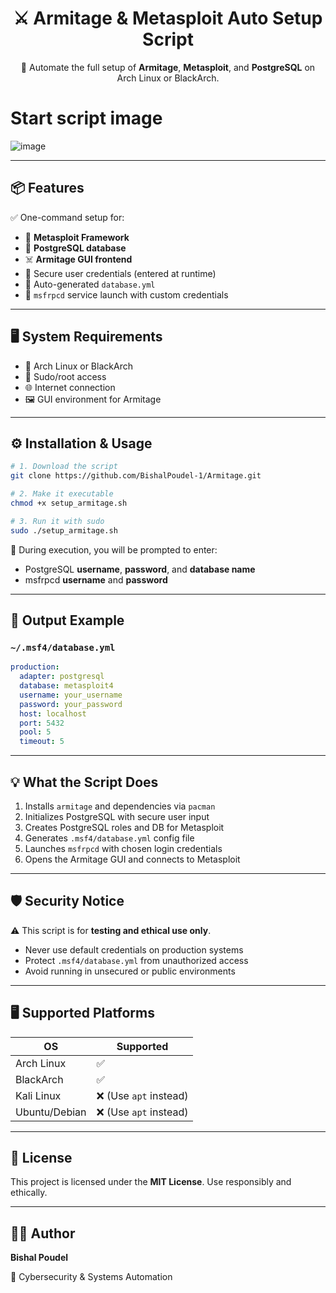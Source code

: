 <h1 align="center">⚔️ Armitage & Metasploit Auto Setup Script</h1>



<p align="center">
  🚀 Automate the full setup of <strong>Armitage</strong>, <strong>Metasploit</strong>, and <strong>PostgreSQL</strong> on Arch Linux or BlackArch.
</p>

# Start script image
![image](https://github.com/user-attachments/assets/5c2e0635-b42c-48d6-b893-13df7c24b5ce)

---

## 📦 Features

✅ One-command setup for:
- 🧰 **Metasploit Framework**
- 💾 **PostgreSQL database**
- ☠️ **Armitage GUI frontend**
- 🔐 Secure user credentials (entered at runtime)
- 📂 Auto-generated `database.yml`
- 🔌 `msfrpcd` service launch with custom credentials

---

## 🖥️ System Requirements

- 🐧 Arch Linux or BlackArch
- 🔐 Sudo/root access
- 🌐 Internet connection
- 🖼️ GUI environment for Armitage

---

## ⚙️ Installation & Usage

```bash
# 1. Download the script
git clone https://github.com/BishalPoudel-1/Armitage.git

# 2. Make it executable
chmod +x setup_armitage.sh

# 3. Run it with sudo
sudo ./setup_armitage.sh
````

📝 During execution, you will be prompted to enter:

* PostgreSQL **username**, **password**, and **database name**
* msfrpcd **username** and **password**

---

## 📁 Output Example

### `~/.msf4/database.yml`

```yaml
production:
  adapter: postgresql
  database: metasploit4
  username: your_username
  password: your_password
  host: localhost
  port: 5432
  pool: 5
  timeout: 5
```

---

## 💡 What the Script Does

1. Installs `armitage` and dependencies via `pacman`
2. Initializes PostgreSQL with secure user input
3. Creates PostgreSQL roles and DB for Metasploit
4. Generates `.msf4/database.yml` config file
5. Launches `msfrpcd` with chosen login credentials
6. Opens the Armitage GUI and connects to Metasploit

---

## 🛡️ Security Notice

⚠️ This script is for **testing and ethical use only**.

* Never use default credentials on production systems
* Protect `.msf4/database.yml` from unauthorized access
* Avoid running in unsecured or public environments

---

## 🖥️ Supported Platforms

| OS            | Supported             |
| ------------- | --------------------- |
| Arch Linux    | ✅                     |
| BlackArch     | ✅                     |
| Kali Linux    | ❌ (Use `apt` instead) |
| Ubuntu/Debian | ❌ (Use `apt` instead) |

---

## 📜 License

This project is licensed under the **MIT License**. Use responsibly and ethically.

---

## 👨‍💻 Author

**Bishal Poudel**

💼 Cybersecurity & Systems Automation


